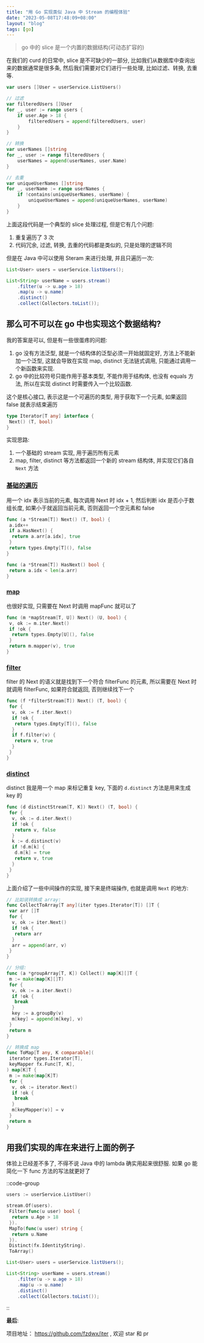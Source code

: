 ```yaml
---
title: "用 Go 实现类似 Java 中 Stream 的编程体验"
date: "2023-05-08T17:48:09+08:00"
layout: "blog"
tags: [go]
---
```


> go 中的 slice 是一个内置的数据结构(可动态扩容的)

在我们的 curd 的日常中, slice 是不可缺少的一部分, 比如我们从数据库中查询出来的数据通常是很多条, 然后我们需要对它们进行一些处理, 比如过滤、转换, 去重等.

```go
var users []User = userService.ListUsers()

// 过滤
var filteredUsers []User
for _, user := range users {
    if user.Age > 18 {
        filteredUsers = append(filteredUsers, user)
    }
}

// 转换
var userNames []string
for _, user := range filteredUsers {
    userNames = append(userNames, user.Name)
}

// 去重
var uniqueUserNames []string
for _, userName := range userNames {
    if !contains(uniqueUserNames, userName) {
        uniqueUserNames = append(uniqueUserNames, userName)
    }
}
```

上面这段代码是一个典型的 slice 处理过程, 但是它有几个问题:

1. 重复遍历了 3 次
2. 代码冗余, 过滤, 转换, 去重的代码都是类似的, 只是处理的逻辑不同

但是在 Java 中可以使用 Steram 来进行处理, 并且只遍历一次:

```java
List<User> users = userService.listUsers();

List<String> userName = users.stream()
    .filter(u -> u.age > 18)
    .map(u -> u.name)
    .distinct()
    .collect(Collectors.toList());
```

## 那么可不可以在 go 中也实现这个数据结构?

我的答案是可以, 但是有一些很蛋疼的问题:

1. go 没有方法泛型, 就是一个结构体的泛型必须一开始就固定好, 方法上不能新加一个泛型,
这就会导致在实现 map, distinct 无法链式调用, 只能通过调用一个新函数来实现.
2. go 中的比较符号只能作用于基本类型, 不能作用于结构体, 也没有 equals 方法, 所以在实现 distinct 时需要传入一个比较函数.

这个是核心接口, 表示这是一个可遍历的类型, 用于获取下一个元素, 如果返回 false 就表示结束遍历

```go
type Iterator[T any] interface {
 Next() (T, bool)
}
```

实现思路:

1. 一个基础的 stream 实现, 用于遍历所有元素
2. map, filter, distinct 等方法都返回一个新的 stream 结构体, 并实现它们各自 `Next` 方法

### [基础的遍历](https://github.com/fzdwx/iter/blob/main/stream/stream.go)

用一个 idx 表示当前的元素, 每次调用 Next 时 idx + 1, 然后判断 idx 是否小于数组长度, 如果小于就返回当前元素, 否则返回一个空元素和 false

```go
func (a *Stream[T]) Next() (T, bool) {
 a.idx++
 if a.HasNext() {
  return a.arr[a.idx], true
 }
 return types.Empty[T](), false
}

func (a *Stream[T]) HasNext() bool {
 return a.idx < len(a.arr)
}
```

### [map](https://github.com/fzdwx/iter/blob/main/stream/ops_map.go)

也很好实现, 只需要在 Next 时调用 mapFunc 就可以了

```go
func (m *mapStream[T, U]) Next() (U, bool) {
 v, ok := m.iter.Next()
 if !ok {
  return types.Empty[U](), false
 }
 return m.mapper(v), true
}
```

### [filter](https://github.com/fzdwx/iter/blob/main/stream/ops_filter.go)

filter 的 Next 的语义就是找到下一个符合 filterFunc 的元素, 所以需要在 Next 时就调用 filterFunc, 如果符合就返回, 否则继续找下一个

```go
func (f *filterStream[T]) Next() (T, bool) {
 for {
  v, ok := f.iter.Next()
  if !ok {
   return types.Empty[T](), false
  }
  if f.filter(v) {
   return v, true
  }
 }
}
```

### [distinct](https://github.com/fzdwx/iter/blob/main/stream/ops_distinct.go)

distinct 我是用一个 map 来标记重复 key, 下面的 `d.distinct` 方法是用来生成 key 的

```go
func (d distinctStream[T, K]) Next() (T, bool) {
 for {
  v, ok := d.iter.Next()
  if !ok {
   return v, false
  }
  k := d.distinct(v)
  if !d.m[k] {
   d.m[k] = true
   return v, true
  }
 }
}
```

上面介绍了一些中间操作的实现, 接下来是终端操作, 也就是调用 `Next` 的地方:

```go
// 比如说转换成 array:
func CollectToArray[T any](iter types.Iterator[T]) []T {
 var arr []T
 for {
  v, ok := iter.Next()
  if !ok {
   return arr
  }
  arr = append(arr, v)
 }
}

// 分组:
func (a *groupArray[T, K]) Collect() map[K][]T {
 m := make(map[K][]T)
 for {
  v, ok := a.iter.Next()
  if !ok {
   break
  }
  key := a.groupBy(v)
  m[key] = append(m[key], v)
 }
 return m
}

// 转换成 map
func ToMap[T any, K comparable](
 iterator types.Iterator[T],
 keyMapper fx.Func[T, K],
) map[K]T {
 m := make(map[K]T)
 for {
  v, ok := iterator.Next()
  if !ok {
   break
  }
  m[keyMapper(v)] = v
 }
 return m
}
```

## 用我们实现的库在来进行上面的例子

体验上已经差不多了, 不得不说 Java 中的 lambda 确实用起来很舒服. 如果 go 能简化一下 func 方法的写法就更好了

::code-group
```go [go]
users := userService.ListUser()

stream.Of(users).
 Filter(func(u user) bool {
  return u.Age > 18
 }).
 MapTo(func(u user) string {
  return u.Name
 }).
 Distinct(fx.IdentityString).
 ToArray()
```
```java [java]
List<User> users = userService.listUsers();

List<String> userName = users.stream()
    .filter(u -> u.age > 18)
    .map(u -> u.name)
    .distinct()
    .collect(Collectors.toList());
```
::

**最后**:

项目地址： <https://github.com/fzdwx/iter> , 欢迎 star 和 pr

